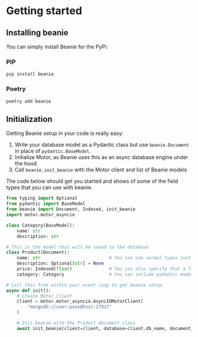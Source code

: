 # Getting started

## Installing beanie

You can simply install Beanie for the PyPi:

### PIP

```shell
pip install beanie
```

### Poetry

```shell
poetry add beanie
```

## Initialization

Getting Beanie setup in your code is really easy:

1.  Write your database model as a Pydantic class but use `beanie.Document` in place of `pydantic.BaseModel`.
2.  Initialize Motor, as Beanie uses this as an async database engine under the hood.
3.  Call `beanie.init_beanie` with the Motor client and list of Beanie models

The code below should get you started and shows of some of the field types that you can use with beanie.

```python
from typing import Optional
from pydantic import BaseModel
from beanie import Document, Indexed, init_beanie
import motor.motor_asyncio

class Category(BaseModel):
    name: str
    description: str

# This is the model that will be saved to the database
class Product(Document):
    name: str                          # You can use normal types just like in pydantic
    description: Optional[str] = None
    price: Indexed(float)              # You can also specify that a field should correspond to an index
    category: Category                 # You can include pydantic models as well

# Call this from within your event loop to get beanie setup.
async def init():
    # Create Motor client
    client = motor.motor_asyncio.AsyncIOMotorClient(
        "mongodb://user:pass@host:27017"
    )

    # Init beanie with the Product document class
    await init_beanie(client=client, database=client.db_name, document_models=[Product])

```
